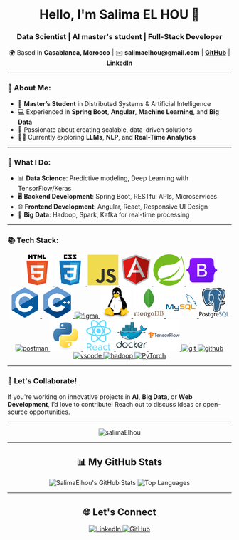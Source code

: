 <h1 align="center">Hello, I'm Salima EL HOU 👋</h1>
<h3 align="center">Data Scientist | AI master's student | Full-Stack Developer</h3>

<p align="center">
  🌍 Based in <strong>Casablanca, Morocco</strong> | ✉️ <strong>salimaelhou@gmail.com</strong> | 
  <a href="https://github.com/salimaElhou" target="_blank"><strong>GitHub</strong></a> |
  <a href="https://www.linkedin.com/in/salima-el-hou-883294235/" target="_blank"><strong>LinkedIn</strong></a>
</p>

---

### 🌟 About Me:
- 🧠 **Master’s Student** in Distributed Systems & Artificial Intelligence  
- 💻 Experienced in **Spring Boot**, **Angular**, **Machine Learning**, and **Big Data**  
- 🚀 Passionate about creating scalable, data-driven solutions  
- 🧑‍💻 Currently exploring **LLMs**, **NLP**, and **Real-Time Analytics**  

---

### 💼 What I Do:
- 📊 **Data Science**: Predictive modeling, Deep Learning with TensorFlow/Keras  
- 🖥 **Backend Development**: Spring Boot, RESTful APIs, Microservices  
- 🌐 **Frontend Development**: Angular, React, Responsive UI Design  
- 📡 **Big Data**: Hadoop, Spark, Kafka for real-time processing  

---

### 📚 Tech Stack:
<p align="center">
  <a href="https://www.w3.org/html/" target="_blank" rel="noreferrer">
    <img src="https://raw.githubusercontent.com/devicons/devicon/master/icons/html5/html5-original-wordmark.svg" alt="html5" width="70" height="70"/>
  </a>
    <a href="https://www.w3schools.com/css/" target="_blank" rel="noreferrer">
    <img src="https://raw.githubusercontent.com/devicons/devicon/master/icons/css3/css3-original-wordmark.svg" alt="css3" width="70" height="70"/>
  </a>
   <a href="https://developer.mozilla.org/en-US/docs/Web/JavaScript" target="_blank" rel="noreferrer">
    <img src="https://raw.githubusercontent.com/devicons/devicon/master/icons/javascript/javascript-original.svg" alt="javascript" width="70" height="70"/>
  </a>
  <a href="https://angular.io/" target="_blank" rel="noreferrer">
    <img src="https://raw.githubusercontent.com/devicons/devicon/master/icons/angularjs/angularjs-original.svg" alt="angular" width="70" height="70"/>
</a>

<a href="https://spring.io/projects/spring-boot" target="_blank" rel="noreferrer">
    <img src="https://raw.githubusercontent.com/devicons/devicon/master/icons/spring/spring-original.svg" alt="spring boot" width="70" height="70"/>
</a>

 <a href="https://getbootstrap.com" target="_blank" rel="noreferrer">
    <img src="https://raw.githubusercontent.com/devicons/devicon/master/icons/bootstrap/bootstrap-original.svg" alt="bootstrap" width="70" height="70"/>
  </a>
  <a href="https://www.cprogramming.com/" target="_blank" rel="noreferrer">
    <img src="https://raw.githubusercontent.com/devicons/devicon/master/icons/c/c-original.svg" alt="c" width="70" height="70"/>
  </a>
  <a href="https://www.w3schools.com/cpp/" target="_blank" rel="noreferrer">
    <img src="https://raw.githubusercontent.com/devicons/devicon/master/icons/cplusplus/cplusplus-original.svg" alt="cplusplus" width="70" height="70"/>
  </a>

  <a href="https://www.figma.com/" target="_blank" rel="noreferrer">
    <img src="https://www.vectorlogo.zone/logos/figma/figma-icon.svg" alt="figma" width="70" height="70"/>
  </a>

  <a href="https://www.linux.org/" target="_blank" rel="noreferrer">
    <img src="https://raw.githubusercontent.com/devicons/devicon/master/icons/linux/linux-original.svg" alt="linux" width="70" height="70"/>
  </a>
  <a href="https://www.mongodb.com/" target="_blank" rel="noreferrer">
    <img src="https://raw.githubusercontent.com/devicons/devicon/master/icons/mongodb/mongodb-original-wordmark.svg" alt="mongodb" width="70" height="70"/>
  </a>
  <a href="https://www.mysql.com/" target="_blank" rel="noreferrer">
    <img src="https://raw.githubusercontent.com/devicons/devicon/master/icons/mysql/mysql-original-wordmark.svg" alt="mysql" width="70" height="70"/>
  </a>

  <a href="https://www.postgresql.org" target="_blank" rel="noreferrer">
    <img src="https://raw.githubusercontent.com/devicons/devicon/master/icons/postgresql/postgresql-original-wordmark.svg" alt="postgresql" width="70" height="70"/>
  </a>
  <a href="https://postman.com" target="_blank" rel="noreferrer">
    <img src="https://www.vectorlogo.zone/logos/getpostman/getpostman-icon.svg" alt="postman" width="70" height="70"/>
  </a>
  <a href="https://www.python.org" target="_blank" rel="noreferrer">
    <img src="https://raw.githubusercontent.com/devicons/devicon/master/icons/python/python-original.svg" alt="python" width="70" height="70"/>
  </a>
  <a href="https://reactjs.org/" target="_blank" rel="noreferrer">
    <img src="https://raw.githubusercontent.com/devicons/devicon/master/icons/react/react-original-wordmark.svg" alt="react" width="70" height="70"/>
  </a>
  <a href="https://www.docker.com/" target="_blank" rel="noreferrer">
    <img src="https://raw.githubusercontent.com/devicons/devicon/master/icons/docker/docker-original-wordmark.svg" alt="docker" width="70" height="70"/>
  </a>
  <a href="https://www.tensorflow.org/" target="_blank" rel="noreferrer">
    <img src="https://raw.githubusercontent.com/devicons/devicon/master/icons/tensorflow/tensorflow-original-wordmark.svg" alt="tensorflow" width="70" height="70"/>
  </a>
    <a href="https://git-scm.com/" target="_blank" rel="noreferrer">
    <img src="https://www.vectorlogo.zone/logos/git-scm/git-scm-icon.svg" alt="git" width="70" height="70"/>
  </a>
  <a href="https://github.com/" target="_blank" rel="noreferrer">
    <img src="https://www.vectorlogo.zone/logos/github/github-icon.svg" alt="github" width="70" height="70"/>
  </a>
  <a href="https://code.visualstudio.com/" target="_blank" rel="noreferrer">
    <img src="https://www.vectorlogo.zone/logos/visualstudio_code/visualstudio_code-icon.svg" alt="vscode" width="70" height="70"/>
  </a>
  <a href="https://hadoop.apache.org/" target="_blank" rel="noreferrer">
    <img src="https://www.vectorlogo.zone/logos/apache_hadoop/apache_hadoop-icon.svg" alt="hadoop" width="70" height="70"/>
  </a>

  <a href="https://pytorch.org/" target="_blank" rel="noreferrer">
  <img src="https://upload.wikimedia.org/wikipedia/commons/1/10/PyTorch_logo_icon.svg" alt="PyTorch" width="70" height="70"/>
</a>
</p>

---

### 🚀 Let's Collaborate!
If you're working on innovative projects in **AI**, **Big Data**, or **Web Development**, I’d love to contribute! Reach out to discuss ideas or open-source opportunities.

---

<p align="center">
  <img src="https://komarev.com/ghpvc/?username=salimaElhou&label=Profile%20views&color=0e75b6&style=flat" alt="salimaElhou" />  
</p>


---

<!-- Section statistiques -->
<h2 align="center">📊 My GitHub Stats</h2>
<p align="center">
  <img height="150" src="https://github-readme-stats.vercel.app/api?username=salimaElhou&show_icons=true&theme=algolia" alt="SalimaElhou's GitHub Stats" />
  <img height="150" src="https://github-readme-stats.vercel.app/api/top-langs/?username=salimaElhou&layout=compact&theme=algolia" alt="Top Languages" />
</p>

---

<!-- Section connect -->
<h2 align="center">🌐 Let's Connect</h2>
<p align="center">
  <a href="https://www.linkedin.com/in/salima-el-hou-883294235/">
    <img src="https://img.shields.io/badge/-LinkedIn-blue?style=for-the-badge&logo=linkedin" alt="LinkedIn" />
  </a>
  <a href="https://github.com/salimaElhou">
    <img src="https://img.shields.io/badge/-GitHub-black?style=for-the-badge&logo=github" alt="GitHub" />
  </a>
</p>
